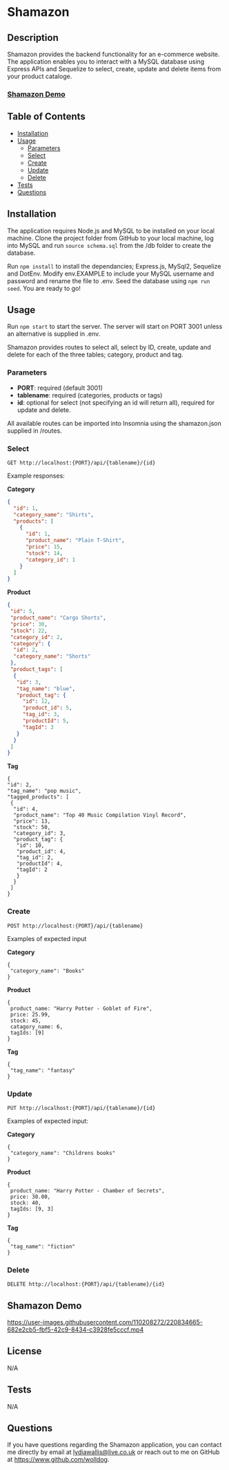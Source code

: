 # Shamazon

## Description

Shamazon provides the backend functionality for an e-commerce website. The application enables you to interact with a MySQL database using Express APIs and Sequelize to select, create, update and delete items from your product cataloge.

### [Shamazon Demo](https://user-images.githubusercontent.com/110208272/220834665-682e2cb5-fbf5-42c9-8434-c3928fe5cccf.mp4)

## Table of Contents
- [Installation](#installation)
- [Usage](#usage)
  - [Parameters](#parameters)
  - [Select](#select)
  - [Create](#create)
  - [Update](#update)
  - [Delete](#delete)
- [Tests](#tests)
- [Questions](#questions)

## <a name="installation"></a> Installation

The application requires Node.js and MySQL to be installed on your local machine. Clone the project folder from GitHub to your local machine, log into MySQL and run `source schema.sql` from the /db folder to create the database.

Run `npm install` to install the dependancies; Express.js, MySql2, Sequelize and DotEnv. Modify env.EXAMPLE to include your MySQL username and password and rename the file to .env. Seed the database using `npm run seed`. You are ready to go!


## <a name="usage"></a> Usage

Run `npm start` to start the server. The server will start on PORT 3001 unless an alternative is supplied in .env.

Shamazon provides routes to select all, select by ID, create, update and delete for each of the three tables; category, product and tag.

### <a name="parameters"></a>Parameters

- **PORT**: required (default 3001)
- **tablename**: required (categories, products or tags)
- **id**: optional for select (not specifying an id will return all), required for update and delete. 

All available routes can be imported into Insomnia using the shamazon.json supplied in /routes.

### <a name="select"></a>Select

`GET http://localhost:{PORT}/api/{tablename}/{id}`

Example responses:

**Category**

```json
{
  "id": 1,
  "category_name": "Shirts",
  "products": [
    {
      "id": 1,
      "product_name": "Plain T-Shirt",
      "price": 15,
      "stock": 14,
      "category_id": 1
    }
  ]
}
```

**Product**

```json
{
 "id": 5,
 "product_name": "Cargo Shorts",
 "price": 30,
 "stock": 22,
 "category_id": 2,
 "category": {
  "id": 2,
  "category_name": "Shorts"
 },
 "product_tags": [
  {
   "id": 3,
   "tag_name": "blue",
   "product_tag": {
     "id": 12,
     "product_id": 5,
     "tag_id": 3,
     "productId": 5,
     "tagId": 3
   }
  }
 ]
}
```

**Tag**
```
{
"id": 2,
"tag_name": "pop music",
"tagged_products": [
 {
  "id": 4,
  "product_name": "Top 40 Music Compilation Vinyl Record",
  "price": 13,
  "stock": 50,
  "category_id": 3,
  "product_tag": {
   "id": 10,
   "product_id": 4,
   "tag_id": 2,
   "productId": 4,
   "tagId": 2
   }
  }
 ]
}
```
### <a name="create"></a>Create

`POST http://localhost:{PORT}/api/{tablename}`

Examples of expected input

**Category**
```
{
 "category_name": "Books"
}
```
**Product**
```
{
 product_name: "Harry Potter - Goblet of Fire",
 price: 25.99,
 stock: 45,
 catagory_name: 6,
 tagIds: [9]
}
```   
**Tag**
```
{
 "tag_name": "fantasy"
}
```
### Update

`PUT http://localhost:{PORT}/api/{tablename}/{id}`

Examples of expected input:

**Category**
```
{
 "category_name": "Childrens books"
}
```
**Product**
```
{
 product_name: "Harry Potter - Chamber of Secrets",
 price: 30.00,
 stock: 40,
 tagIds: [9, 3]
}
```   
**Tag**
```
{
 "tag_name": "fiction"
}
```

### Delete  

`DELETE http://localhost:{PORT}/api/{tablename}/{id}`

## <a name="demo-video"></a>Shamazon Demo

https://user-images.githubusercontent.com/110208272/220834665-682e2cb5-fbf5-42c9-8434-c3928fe5cccf.mp4

## <a name="license"></a>License

N/A

## <a name="tests"></a>Tests

N/A

## <a name="questions"></a>Questions

  If you have questions regarding the Shamazon application,
  you can contact me directly by email at lydiawallis@live.co.uk or reach out
  to me on GitHub at https://www.github.com/wolldog.


